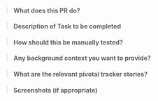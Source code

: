 > #### What does this PR do?

> #### Description of Task to be completed

> #### How should this be manually tested?

> #### Any background context you want to provide?

> #### What are the relevant pivotal tracker stories?

> #### Screenshots (if appropriate)

